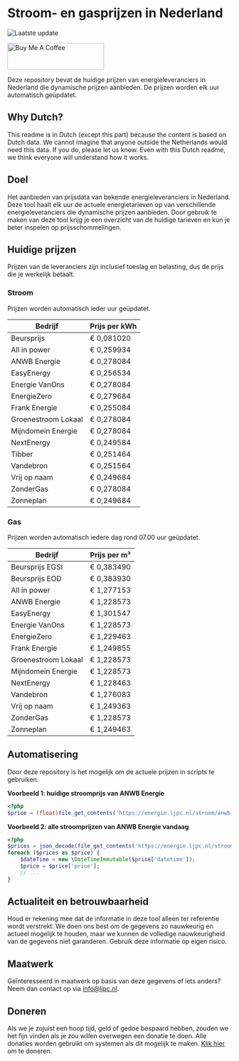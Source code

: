 # Stroom- en gasprijzen in Nederland

![Laatste update](https://img.shields.io/badge/laatste%20update-2024--09--02%2013%3A00%20CET-brightgreen)

<a href="https://www.buymeacoffee.com/Lars-" target="_blank"><img src="https://cdn.buymeacoffee.com/buttons/v2/default-orange.png" alt="Buy Me A Coffee" height="60" style="height: 60px !important;width: 217px !important;" ></a>

Deze repository bevat de huidige prijzen van energieleveranciers in Nederland die dynamische prijzen aanbieden. De prijzen worden elk uur automatisch geüpdatet.

## Why Dutch?

This readme is in Dutch (except this part) because the content is based on Dutch data. We cannot imagine that anyone outside the Netherlands would need this data. If you do, please let us know. Even with this Dutch readme, we think
everyone will understand how it works.

## Doel

Het aanbieden van prijsdata van bekende energieleveranciers in Nederland. Deze tool haalt elk uur de actuele energietarieven op van verschillende energieleveranciers die dynamische prijzen aanbieden. Door gebruik te maken van deze tool
krijg je een overzicht van de huidige tarieven en kun je beter inspelen op prijsschommelingen.

## Huidige prijzen

Prijzen van de leveranciers zijn inclusief toeslag en belasting, dus de prijs die je werkelijk betaalt.

### Stroom

Prijzen worden automatisch ieder uur geüpdatet.

 Bedrijf | Prijs per kWh 
---------|---------------
Beursprijs | € 0,081020
All in power | € 0,259934
ANWB Energie | € 0,278084
EasyEnergy | € 0,256534
Energie VanOns | € 0,278084
EnergieZero | € 0,279684
Frank Energie | € 0,255084
Groenestroom Lokaal | € 0,278084
Mijndomein Energie | € 0,278084
NextEnergy | € 0,249584
Tibber | € 0,251464
Vandebron | € 0,251564
Vrij op naam | € 0,249684
ZonderGas | € 0,278084
Zonneplan | € 0,249684


### Gas

Prijzen worden automatisch iedere dag rond 07.00 uur geüpdatet.

 Bedrijf | Prijs per m³ 
---------|--------------
Beursprijs EGSI | € 0,383490
Beursprijs EOD | € 0,383930
All in power | € 1,277153
ANWB Energie | € 1,228573
EasyEnergy | € 1,301547
Energie VanOns | € 1,228573
EnergieZero | € 1,229463
Frank Energie | € 1,249855
Groenestroom Lokaal | € 1,228573
Mijndomein Energie | € 1,228573
NextEnergy | € 1,228463
Vandebron | € 1,276083
Vrij op naam | € 1,249363
ZonderGas | € 1,228573
Zonneplan | € 1,249463


## Automatisering

Door deze repository is het mogelijk om de actuele prijzen in scripts te gebruiken.

**Voorbeeld 1: huidige stroomprijs van ANWB Energie**

```php
<?php
$price = (float)file_get_contents('https://energie.ljpc.nl/stroom/anwb-energie-nu.txt');

```

**Voorbeeld 2: alle stroomprijzen van ANWB Energie vandaag**

```php
<?php
$prices = json_decode(file_get_contents('https://energie.ljpc.nl/stroom/all-in-power-vandaag.json'),true);
foreach ($prices as $price) {
    $dateTime = new \DateTimeImmutable($price['datetime']);
    $price = $price['price'];
    // ...
}
```

## Actualiteit en betrouwbaarheid

Houd er rekening mee dat de informatie in deze tool alleen ter referentie wordt verstrekt. We doen ons best om de gegevens zo nauwkeurig en actueel mogelijk te houden, maar we kunnen de volledige nauwkeurigheid van de gegevens niet
garanderen. Gebruik deze informatie op eigen risico.

## Maatwerk

Geïnteresseerd in maatwerk op basis van deze gegevens of iets anders? Neem dan contact op
via [info@ljpc.nl](mailto:info@ljpc.nl?subject=Energie%20prijzen).

## Doneren

Als we je zojuist een hoop tijd, geld of gedoe bespaard hebben, zouden we het fijn vinden als je zou willen overwegen een
donatie te doen. Alle donaties worden gebruikt om systemen als dit mogelijk te
maken. [Klik hier](https://www.buymeacoffee.com/Lars-) om te doneren.
